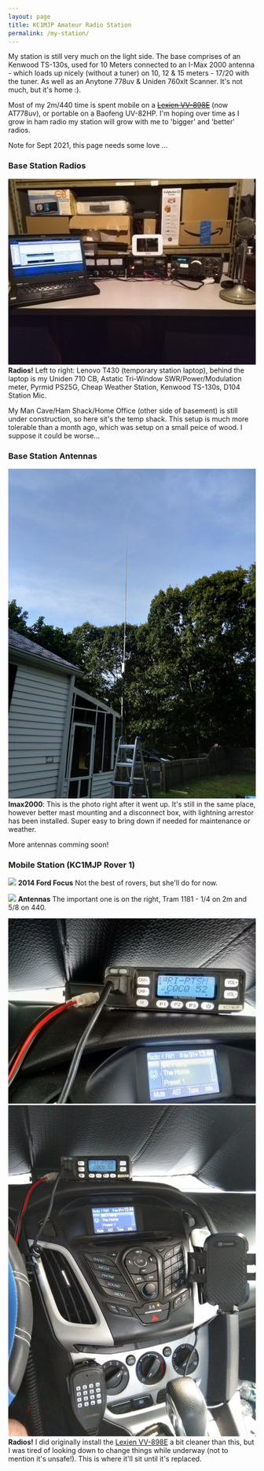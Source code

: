 ```yaml
---
layout: page
title: KC1MJP Amateur Radio Station
permalink: /my-station/
---
```


My station is still very much on the light side. The base comprises of an
Kenwood TS-130s, used for 10 Meters connected to an I-Max 2000 antenna - which
loads up nicely (without a tuner) on 10, 12 & 15 meters - 17/20 with the tuner.
As well as an Anytone 778uv & Uniden 760xlt Scanner. It's not much, but it's home :).

Most of my 2m/440 time is spent mobile on a ~~[Lexien VV-898E](/2020/07/review-leixen-vv-898e-25w-vhf-uhf-radio/)~~ (now AT778uv), or portable on a
Baofeng UV-82HP. I'm hoping over time as I grow in ham radio my station will
grow with me to 'bigger' and 'better' radios.

Note for Sept 2021, this page needs some love ...

### Base Station Radios

![](/assets/my-station/base-station-2020.png)
**Radios!** Left to right: Lenovo T430 (temporary station laptop), behind the laptop is my Uniden 710 CB,
Astatic Tri-Window SWR/Power/Modulation meter, Pyrmid PS25G, Cheap Weather Station, Kenwood TS-130s, D104 Station Mic.

My Man Cave/Ham Shack/Home Office (other side of basement) is still under construction, so here sit's the temp shack.
This setup is much more tolerable than a month ago, which was setup on a small peice of wood. I suppose it could be worse...

### Base Station Antennas
![](/assets/my-station/imax-2k-2020.png)
**Imax2000**: This is the photo right after it went up. It's still in the same place, however better mast mounting
and a disconnect box, with lightning arrestor has been installed. Super easy to bring down if needed
for maintenance or weather.

More antennas comming soon!

### Mobile Station (KC1MJP Rover 1)

![](/assets/my-station/rover1front.png)
**2014 Ford Focus** Not the best of rovers, but she'll do for now.

![](/assets/my-station/rover1rear.png)
**Antennas** The important one is on the right, Tram 1181 - 1/4 on 2m and 5/8 on 440.

![](/assets/my-station/rover1radio1.png)
![](/assets/my-station/rover1radio2.png)
**Radios!** I did originally install the [Lexien VV-898E](/2020/07/review-leixen-vv-898e-25w-vhf-uhf-radio/)
a bit cleaner than this, but I was tired of looking down to change things while underway (not to mention it's unsafe!).
This is where it'll sit until it's replaced.
